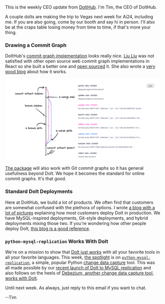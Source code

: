 This is the weekly CEO update from [DoltHub](https://www.dolthub.com/). I'm Tim, the CEO of DoltHub. 

A couple dolts are making the trip to Vegas next week for Ai24, including me. If you are also going, come by our booth and say hi in person. I'll also be at the craps table losing money from time to time, if that's more your thing. 

### Drawing a Commit Graph

DoltHub's [commit graph implementation](https://www.dolthub.com/repositories/onefact/paylesshealth/commits/main/graph) looks really nice. [Liu Liu](https://www.dolthub.com/team#liuliu) was not satisfied with other open source web commit graph implementations in React so she built a better one and [open sourced](https://github.com/liuliu-dev/CommitGraph) it. She also wrote a [very good blog](https://www.dolthub.com/blog/2024-08-07-drawing-a-commit-graph/) about how it works. 

[![Commit Graph](../images/commit-graph-explained.png)](https://www.dolthub.com/blog/2024-08-07-drawing-a-commit-graph/)

[The package](https://github.com/liuliu-dev/CommitGraph) will also work with Git commit graphs so it has general usefulness beyond Dolt. We hope it becomes the standard for online commit graphs. It's that good.

### Standard Dolt Deployments

Here at DoltHub, we build a lot of products. We often find that customers are somewhat confused with the plethora of options. I wrote [a blog with a lot of pictures](https://www.dolthub.com/blog/2024-08-02-dolt-deployments/) explaining how most customers deploy Dolt in production. We have MySQL-inspired deployments, Git-style deployments, and hybrid deployments mixing those two. If you're wondering how other people deploy Dolt, [this blog is a good reference](https://www.dolthub.com/blog/2024-08-02-dolt-deployments/).

### `python-mysql-replication` Works With Dolt

We're on a mission to show that [Dolt just works](https://docs.dolthub.com/guides/dolt-tested-apps) with all your favorite tools in all your favorite languages. This week, [the spotlight](https://www.dolthub.com/blog/2024-08-08-python-mysql-replication-works-with-dolt/) is on [`python-mysql-replication`](https://github.com/julien-duponchelle/python-mysql-replication), a simple, popular Python [change data capture](https://www.dolthub.com/blog/2023-03-01-change-data-capture/) tool. This was all made possible by our [recent launch of Dolt to MySQL replication](https://www.dolthub.com/blog/2024-07-05-binlog-source-preview/) and also follows on the heels of [Debezium, another change data capture tool, works with Dolt](https://www.dolthub.com/blog/2024-07-19-debezium-works-with-dolt/).

Until next week. As always, just reply to this email if you want to chat.

--Tim